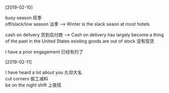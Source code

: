 
[2019-02-10]

busy season 旺季  
off/slack/low season 淡季 --> Winter is the slack seaon at most hotels

cash on delivery 货到后付款 --> Cash on delivery has largely become a thing of the past in the United States
existing goods are out of stock 没有现货

I have a prior engagement 已经有约了 


[2019-02-11]  

I have heard a lot about you 久仰大名  
cut corners 偷工减料  
be on the night shift 上夜班  
